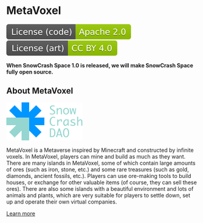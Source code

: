 # MetaVoxel

[![Apache License Version 2.0](snowcrashdao/img/badge/License-code-Apache2.0-green.svg)](https://www.apache.org/licenses/LICENSE-2.0.html) [![Attribution 4.0 International (CC BY 4.0)](snowcrashdao/img/badge/License-art-CCBY4.0-green.svg)](https://creativecommons.org/licenses/by/4.0/)

**When SnowCrash Space 1.0 is released, we will make SnowCrash Space fully open source.**

## About MetaVoxel

[![SnowCrash DAO](snowcrashdao/img/logo/SnowCrashDAO-canalblue-blue-min-100x50.svg)](https://snowcrash.finance/)

MetaVoxel is a Metaverse inspired by Minecraft and constructed by infinite voxels. In MetaVoxel, players can mine and build as much as they want. There are many islands in MetaVoxel, some of which contain large amounts of ores (such as iron, stone, etc.) and some rare treasures (such as gold, diamonds, ancient fossils, etc.). Players can use ore-making tools to build houses, or exchange for other valuable items (of course, they can sell these ores). There are also some islands with a beautiful environment and lots of animals and plants, which are very suitable for players to settle down, set up and operate their own virtual companies.

[Learn more](https://snowcrash.finance/metavoxel/)

